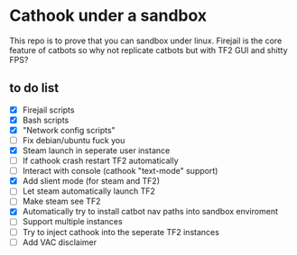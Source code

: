 # Cathook under a sandbox
This repo is to prove that you can sandbox under linux. Firejail is the core feature of catbots so why not replicate catbots but with TF2 GUI and shitty FPS?

## to do list
- [x] Firejail scripts
- [x] Bash scripts
- [x] "Network config scripts"
- [ ] Fix debian/ubuntu fuck you
- [x] Steam launch in seperate user instance
- [ ] If cathook crash restart TF2 automatically
- [ ] Interact with console (cathook "text-mode" support)
- [x] Add slient mode (for steam and TF2)
- [ ] Let steam automatically launch TF2
- [ ] Make steam see TF2
- [x] Automatically try to install catbot nav paths into sandbox enviroment
- [ ] Support multiple instances
- [ ] Try to inject cathook into the seperate TF2 instances
- [ ] Add VAC disclaimer
